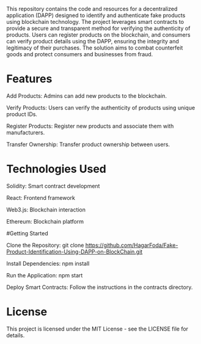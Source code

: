 This repository contains the code and resources for a decentralized application (DAPP) designed to identify and authenticate fake products using blockchain technology. The project leverages smart contracts to provide a secure and transparent method for verifying the authenticity of products. Users can register products on the blockchain, and consumers can verify product details using the DAPP, ensuring the integrity and legitimacy of their purchases. The solution aims to combat counterfeit goods and protect consumers and businesses from fraud.

# Features

Add Products: Admins can add new products to the blockchain.

Verify Products: Users can verify the authenticity of products using unique product IDs.

Register Products: Register new products and associate them with manufacturers.

Transfer Ownership: Transfer product ownership between users.

# Technologies Used

Solidity: Smart contract development

React: Frontend framework

Web3.js: Blockchain interaction

Ethereum: Blockchain platform

#Getting Started

Clone the Repository: git clone https://github.com/HagarFoda/Fake-Product-Identification-Using-DAPP-on-BlockChain.git

Install Dependencies: 
npm install

Run the Application:
npm start

Deploy Smart Contracts: Follow the instructions in the contracts directory.

# License

This project is licensed under the MIT License - see the LICENSE file for details.
